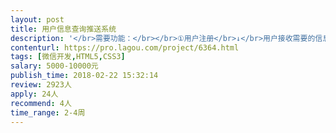 ```yaml
---                
layout: post       
title: 用户信息查询推送系统           
description: '</br>需要功能：</br></br>①用户注册</br>↓</br>用户接收需要的信息推送（通过微信）</br></br>②用户登录</br>↓</br>用户自主查询需要的信息（通过网页端or微信小程序）</br></br>③用户信息管理系统（网页版）</br>↓</br>向特定用户进行微信推送，查看统计用户资料</br></br>*需要做需求分析，管理系统设计</br></br>另需微信运营，如可以一同负责，欢迎来电。</br>'     
contenturl: https://pro.lagou.com/project/6364.html      
tags: [微信开发,HTML5,CSS3]            
salary: 5000-10000元          
publish_time: 2018-02-22 15:32:14         
review: 2923人                   
apply: 24人                   
recommend: 4人                   
time_range: 2-4周              
---                 
```

